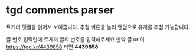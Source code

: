 # tgd comments parser

트게더 댓글을 읽어서 보여줍니다. 
추첨 버튼을 눌러 랜덤으로 유저를 추첨 가능합니다.

글 번호 입력란에 트게터 글의 번호를 입력해주세요
만약 글 url이 https://tgd.kr/4439858 라면 __4439858__
